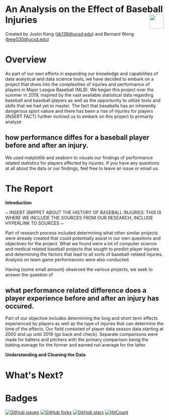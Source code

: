 # An Analysis on the Effect of Baseball Injuries <img src="https://upload.wikimedia.org/wikipedia/en/thumb/a/a6/Major_League_Baseball_logo.svg/1200px-Major_League_Baseball_logo.svg.png" align="right" height="45">

Created by Justin Kang (jjk139@ucsd.edu) and Bernard Wong (bew030@ucsd.edu)

# Overview 

As part of our own efforts in expanding our knowledge and capabilities of data analytical and data science tools, we have decided to embark on a project that dives into the complexities of injuries and performance of players in Major League Baseball (MLB). We began this project over the summer in 2019, inspired by the vast available statistical data regarding baseball and baseball players as well as the opportunity to utilize tools and skills that we had yet to master. The fact that baseballs has an inherently dangerous sport nature and there has been a rise of injuries for players (INSERT FACT) further inclined us to embark on this project to primarily analyze 
## how performance diffes for a baseball player before and after an injury. ## 
We used matplotlib and seaborn to visuals our findings of performance related statistics for players affected by injuries. If you have any questions at all about the data or our findings, feel free to leave an issue or email us. 


# The Report 
__Introduction__

~ INSERT SNIPPET ABOUT THE HISTORY OF BASEBALL INJURIES: THIS IS WHERE WE INCLUDE THE SOURCES FROM OUR RESEARCH, INCLUDE HYPERLINK TO SOURCES ~

Part of research process included determining what other similar projects were already created that could potentially assist in our own questions and objectives for the project. What we found were a lot of computer science and medical related baseball projects that sought to predict player injuries and determining the factors that lead to all sorts of baseball-related injuries. Analysis on team game performances were also conducted. 

Having (some small amount)  observed the various projects, we seek to answer the question of 
## what performance related difference does a player experience before and after an injury has occured. ##
Part of our objective includes determining the long and short term effects experienced by players as well as the type of injuries that can determine the time of the effects. Our field consisted of player data season data starting at 2000 and up until 2019 (go back and check). Separate comparisons were made for batters and pitchers with the primary comparison being the batting average for the former and earned run average for the latter. 

__Understanding and Cleaning the Data__



# What's Next?

# Badges
[![GitHub issues](https://img.shields.io/github/issues/bew030/baseball-project?color=purple)](https://github.com/bew030/baseball-project/issues)
[![GitHub forks](https://img.shields.io/github/forks/bew030/baseball-project?color=orange)](https://github.com/bew030/baseball-project/network)
[![GitHub stars](https://img.shields.io/github/stars/bew030/baseball-project)](https://github.com/bew030/baseball-project/stargazers)
[![HitCount](http://hits.dwyl.io/bew030/baseball-project.svg)](http://hits.dwyl.io/bew030/baseball-project)
